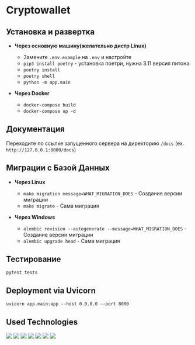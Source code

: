 # Cryptowallet

## Установка и развертка
- __Через основную машину(желательно дистр Linux)__
  - Замените `.env.example` на `.env` и настройте
  - `pip3 install poetry` - установка поетри, нужна 3.11 версия питона
  - `poetry install`
  - `poetry shell`
  - `python -m app.main`

- __Через Docker__
  - `docker-compose build`
  - `docker-compose up -d`

## Документация
Переходите по ссылке запущенного сервера на директорию `/docs` (ex. `http://127.0.0.1:8000/docs`)

## Миграции с Базой Данных
* __Через Linux__
  - `make migration message=WHAT_MIGRATION_DOES` - Создание версии миграции
  - `make migrate` - Сама миграция

* __Через Windows__
  - `alembic revision --autogenerate --message=WHAT_MIGRATION_DOES` - Создание версии миграции
  - `alembic upgrade head` - Сама миграция

## Тестирование
`pytest tests`

## Deployment via Uvicorn
```
uvicorn app.main:app --host 0.0.0.0 --port 8000
```

## Used Technologies
<div>
  <img src="https://img.shields.io/badge/fastapi-black?style=for-the-badge&logo=fastapi"/>
  <img src="https://img.shields.io/badge/redis-black?style=for-the-badge&logo=redis"/>
  <img src="https://img.shields.io/badge/celery-black?style=for-the-badge&logo=celery">
  <img src="https://img.shields.io/badge/postgresql-black?style=for-the-badge&logo=postgresql"/>
  <img src="https://img.shields.io/badge/openapi-yellow?style=for-the-badge&logo=openapi"/>
  <img src="https://img.shields.io/badge/sqlalchemy-black?style=for-the-badge&logo=sqlalchemy"/>
  <img src="https://img.shields.io/badge/pytest-black?style=for-the-badge&logo=pytest"/>
</div>
